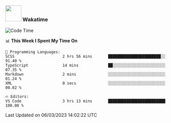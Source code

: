 ### <img src="https://media.giphy.com/media/VgCDAzcKvsR6OM0uWg/giphy.gif" width="50"> Wakatime

  <!--START_SECTION:waka-->
![Code Time](http://img.shields.io/badge/Code%20Time-1%2C301%20hrs%2050%20mins-blue)

📊 **This Week I Spent My Time On** 

```text
💬 Programming Languages: 
SCSS                     2 hrs 56 mins       ███████████████████████░░   91.40 % 
TypeScript               14 mins             ██░░░░░░░░░░░░░░░░░░░░░░░   07.35 % 
Markdown                 2 mins              ░░░░░░░░░░░░░░░░░░░░░░░░░   01.24 % 
XML                      0 secs              ░░░░░░░░░░░░░░░░░░░░░░░░░   00.02 % 

🔥 Editors: 
VS Code                  3 hrs 13 mins       █████████████████████████   100.00 % 
```


 Last Updated on 06/03/2023 14:02:22 UTC
<!--END_SECTION:waka-->
